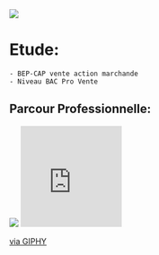 
 <img src= "https://image-uniservice.linternaute.com/image/150/3/1409080080/4079437.jpg">
  <h1>Etude:</h1>

    - BEP-CAP vente action marchande
    - Niveau BAC Pro Vente
   
  <h2>Parcour Professionnelle:</h2>

   <title>Armée de l'Air:</title>
     
   <p><img src= "https://a4-images.myspacecdn.com/images04/8/c3f4ffcffe274591b6ae50a3f2e1cce5/full.jpg">
   <iframe src="https://giphy.com/embed/9P94yLRR2R4LFNNXIg" width="180" height="180" frameBorder="0" class="giphy-embed" allowFullScreen></a>
   </<iframe src="https://giphy.com/embed/l2QDRdU3ZnXzlcg3S" width="480" height="179" frameBorder="0" class="giphy-embed" allowFullScreen>
   <div style="width:100%;height:0;padding-bottom:37%;position:relative;"><iframe src="https://giphy.com/embed/l2QE4YLnQhZDsYzIc" width="100%"    height="100%" style="position:absolute" frameBorder="0" class="giphy-embed" allowFullScreen></iframe></div><p><a            href="https://giphy.com/gifs/benjaminbooker-believe-benjamin-booker-l2QE4YLnQhZDsYzIc">via GIPHY</a></p></a></p> 
   
